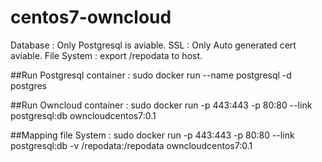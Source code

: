# centos7-owncloud

Database : Only Postgresql is aviable.
SSL : Only Auto generated cert aviable.
File System : export /repodata to host.
 
##Run Postgresql container :
sudo docker run --name postgresql -d postgres

##Run Owncloud container : 
sudo docker run -p 443:443 -p 80:80 --link postgresql:db owncloudcentos7:0.1

##Mapping file System :
sudo docker run -p 443:443 -p 80:80 --link postgresql:db -v /repodata:/repodata owncloudcentos7:0.1

